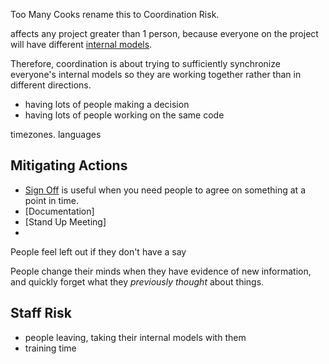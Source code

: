 Too Many Cooks
rename this to Coordination Risk.

affects any project greater than 1 person, because everyone on the project will have different [internal models](Internal-Model).  

Therefore, coordination is about trying to sufficiently synchronize everyone's internal models so they are working together rather 
than in different directions.

- having lots of people making a decision
- having lots of people working on the same code


timezones. languages


## Mitigating Actions

 - [Sign Off](Sign-Off) is useful when you need people to agree on something at a point in time.
 - [Documentation]
 - [Stand Up Meeting]
 - 
 
 People feel left out if they don't have a say
 
 People change their minds when they have evidence of new information, and quickly forget what they _previously thought_ about things.
 
 ## Staff Risk
 
 
- people leaving, taking their internal models with them
- training time